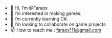 - 👋 Hi, I’m @Faraox
- 👀 I’m interested in making games.
- 🌱 I’m currently learning C#.
- 💞️ I’m looking to collaborate on game projects.
- 📫 How to reach me : faraox111@gmail.com

<!---
Faraox/Faraox is a ✨ special ✨ repository because its `README.md` (this file) appears on your GitHub profile.
You can click the Preview link to take a look at your changes.
--->

